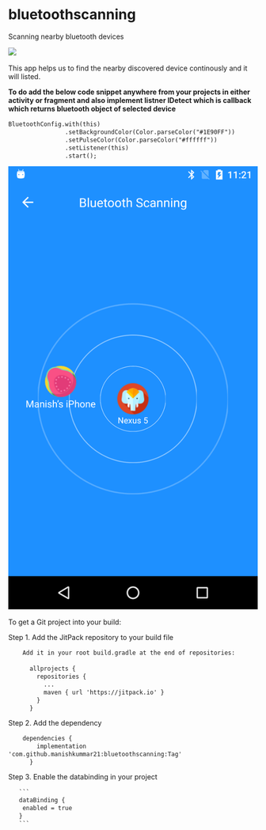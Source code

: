 # bluetoothscanning
Scanning nearby bluetooth devices

[![](https://jitpack.io/v/manishkummar21/bluetoothscanning.svg)](https://jitpack.io/#manishkummar21/bluetoothscanning)

This app helps us to find the nearby discovered device continously and it will listed.

**To do add the below code snippet anywhere from your projects in either activity or fragment and also implement listner IDetect which is callback which returns bluetooth object of selected device**


```
BluetoothConfig.with(this)
                .setBackgroundColor(Color.parseColor("#1E90FF"))
                .setPulseColor(Color.parseColor("#ffffff"))
                .setListener(this)
                .start();
```		


![Screenshot](scanning_image.png)


To get a Git project into your build:

Step 1. Add the JitPack repository to your build file

        Add it in your root build.gradle at the end of repositories:

          allprojects {
            repositories {
              ...
              maven { url 'https://jitpack.io' }
            }
          }

Step 2. Add the dependency
        
        dependencies {
	        implementation 'com.github.manishkummar21:bluetoothscanning:Tag'
	      }
	      
Step 3. Enable the databinding in your project

       ```
       dataBinding {
        enabled = true
       }
       ```
	      





